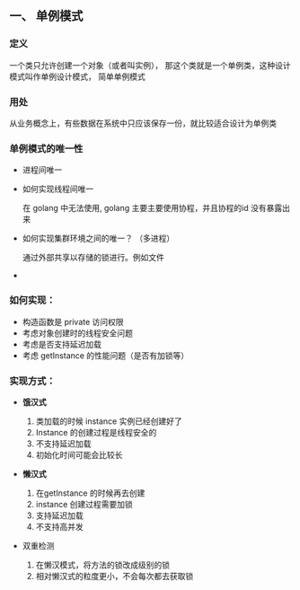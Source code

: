 ## 一、 单例模式
### 定义 

一个类只允许创建一个对象（或者叫实例）， 那这个类就是一个单例类，这种设计模式叫作单例设计模式， 简单单例模式

### 用处

从业务概念上，有些数据在系统中只应该保存一份，就比较适合设计为单例类

### 单例模式的唯一性

- 进程间唯一

- 如何实现线程间唯一

  在 golang 中无法使用, golang 主要主要使用协程，并且协程的id 没有暴露出来

- 如何实现集群环境之间的唯一？ （多进程）

  通过外部共享以存储的锁进行。例如文件

- 

### 如何实现：

- 构造函数是 private 访问权限 
- 考虑对象创建时的线程安全问题
- 考虑是否支持延迟加载
- 考虑 getInstance 的性能问题（是否有加锁等）

### 实现方式：

- **饿汉式**
  1. 类加载的时候 instance 实例已经创建好了
  2. Instance 的创建过程是线程安全的
  3. 不支持延迟加载
  4. 初始化时间可能会比较长
- **懒汉式**

  1. 在getInstance 的时候再去创建
  2. instance 创建过程需要加锁
  3. 支持延迟加载
  4. 不支持高并发
- 双重检测 
  1. 在懒汉模式，将方法的锁改成级别的锁
  2. 相对懒汉式的粒度更小，不会每次都去获取锁







